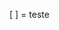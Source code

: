 [ ] = teste

<!-- http://pet-shop.local/json/jwt-auth/v1/token -->
<!-- http://pet-shop.local/json/api/user -->
